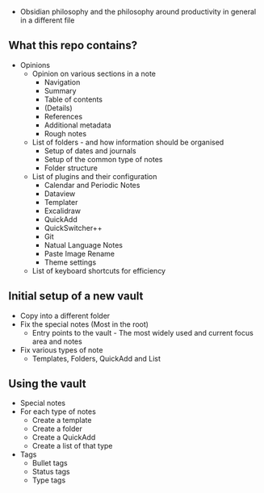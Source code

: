 
- Obsidian philosophy and the philosophy around productivity in general in a different file
## What this repo contains? 
- Opinions 
	- Opinion on various sections in a note 
		- Navigation 
		- Summary 
		- Table of contents 
		- (Details)
		- References
		- Additional metadata
		- Rough notes
	- List of folders - and how information should be organised 
		- Setup of dates and journals 
		- Setup of the common type of notes
		- Folder structure
	- List of plugins and their configuration 
		- Calendar and Periodic Notes
		- Dataview 
		- Templater
		- Excalidraw 
		- QuickAdd 
		- QuickSwitcher++ 
		- Git 
		- Natual Language Notes 
		- Paste Image Rename
		- Theme settings 
	- List of keyboard shortcuts for efficiency 
## Initial setup of a new vault 
- Copy into a different folder 
- Fix the special notes (Most in the root)
	- Entry points to the vault - The most widely used and current focus area and notes
- Fix various types of note
	- Templates, Folders, QuickAdd and List 
## Using the vault 
- Special notes
- For each type of notes 
	- Create a template 
	- Create a folder 
	- Create a QuickAdd
	- Create a list of that type 
- Tags 
	- Bullet tags 
	- Status tags 
	- Type tags 